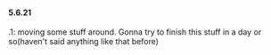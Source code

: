 #### 5.6.21

.1: moving some stuff around. Gonna try to finish this stuff in a day or so(haven't said anything like that before)